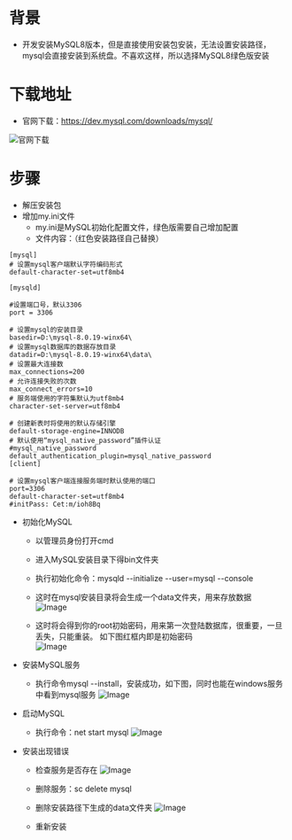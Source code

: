 # 背景

- 开发安装MySQL8版本，但是直接使用安装包安装，无法设置安装路径，mysql会直接安装到系统盘。不喜欢这样，所以选择MySQL8绿色版安装

# 下载地址

- 官网下载：https://dev.mysql.com/downloads/mysql/

![官网下载](https://github.com/user-attachments/assets/314402e2-b53e-4444-91dd-24d4a8fbe73c)

# 步骤

- 解压安装包
- 增加my.ini文件
     - my.ini是MySQL初始化配置文件，绿色版需要自己增加配置
     - 文件内容：（红色安装路径自己替换）
```
[mysql]
# 设置mysql客户端默认字符编码形式
default-character-set=utf8mb4

[mysqld]

#设置端口号，默认3306
port = 3306

# 设置mysql的安装目录
basedir=D:\mysql-8.0.19-winx64\
# 设置mysql数据库的数据存放目录
datadir=D:\mysql-8.0.19-winx64\data\
# 设置最大连接数
max_connections=200
# 允许连接失败的次数
max_connect_errors=10
# 服务端使用的字符集默认为utf8mb4
character-set-server=utf8mb4

# 创建新表时将使用的默认存储引擎
default-storage-engine=INNODB
# 默认使用“mysql_native_password”插件认证
#mysql_native_password
default_authentication_plugin=mysql_native_password
[client]

# 设置mysql客户端连接服务端时默认使用的端口
port=3306
default-character-set=utf8mb4
#initPass: Cet:m/ioh8Bq
```
- 初始化MySQL
    - 以管理员身份打开cmd
    - 进入MySQL安装目录下得bin文件夹
    - 执行初始化命令：mysqld --initialize --user=mysql --console
    - 这时在mysql安装目录将会生成一个data文件夹，用来存放数据    
![Image](https://github.com/user-attachments/assets/a4757769-25f9-4f4b-8ce3-50c67ae31c54)

    - 这时将会得到你的root初始密码，用来第一次登陆数据库，很重要，一旦丢失，只能重装。 如下图红框内即是初始密码    
![Image](https://github.com/user-attachments/assets/e4ca93cd-77f9-4004-9a2a-f39be2ca1b2c)

- 安装MySQL服务
    - 执行命令mysql --install，安装成功，如下图，同时也能在windows服务中看到mysql服务
![Image](https://github.com/user-attachments/assets/04d88e74-1a76-4339-bf9c-d8be0fa512ad)

 
- 启动MySQL
    - 执行命令：net start mysql
![Image](https://github.com/user-attachments/assets/fd1ce4bc-ec7a-4377-8fc2-69f7eecdbab5)

- 安装出现错误
    - 检查服务是否存在
![Image](https://github.com/user-attachments/assets/3c9a614f-8901-4d08-a82e-1474478df4c0)

    - 删除服务：sc delete mysql
    - 删除安装路径下生成的data文件夹
![Image](https://github.com/user-attachments/assets/066ce6c3-43ac-4033-b6bd-f466314f8ed1)
    - 重新安装

